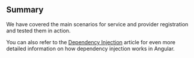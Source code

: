 ## Summary

We have covered the main scenarios for service and provider registration and tested them in action.

You can also refer to the [Dependency Injection](https://angular.io/guide/dependency-injection#dependency-injection) article
for even more detailed information on how dependency injection works in Angular.
